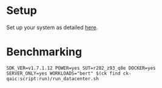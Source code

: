# Setup
Set up your system as detailed [here](https://github.com/krai/ck-qaic/blob/main/script/setup.docker/README.md).

# Benchmarking
```
SDK_VER=v1.7.1.12 POWER=yes SUT=r282_z93_q8e DOCKER=yes SERVER_ONLY=yes WORKLOADS="bert" $(ck find ck-qaic:script:run)/run_datacenter.sh
```
